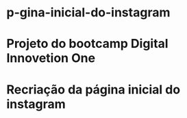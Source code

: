 # p-gina-inicial-do-instagram
# Projeto do bootcamp Digital Innovetion One
# Recriação da página inicial do instagram
